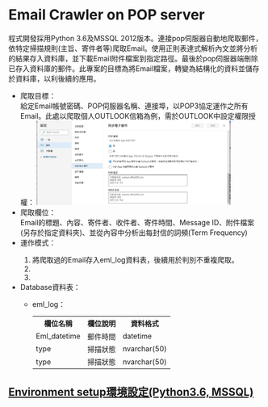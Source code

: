 # Email Crawler on POP server
程式開發採用Python 3.6及MSSQL 2012版本。連接pop伺服器自動地爬取郵件，依特定掃描規則(主旨、寄件者等)爬取Email。使用正則表達式解析內文並將分析的結果存入資料庫，並下載Email附件檔案到指定路徑。最後於pop伺服器端刪除已存入資料庫的郵件。此專案的目標為將Email檔案，轉變為結構化的資料並儲存於資料庫，以利後續的應用。
<ul>
  <li>爬取目標：</li>
  給定Email帳號密碼、POP伺服器名稱、連接埠，以POP3協定運作之所有Email。此處以爬取個人OUTLOOK信箱為例，需於OUTLOOK中設定權限授權：
  <img src="https://github.com/superRenh/Email-Crawler/blob/master/images/pop%E8%A8%AD%E5%AE%9A.JPG" width="80%" height="80%" style="float.center">
  <li>爬取欄位：</li>
  Email的標題、內容、寄件者、收件者、寄件時間、Message ID、附件檔案(另存於指定資料夾)、並從內容中分析出每封信的詞頻(Term Frequency)
  <li>運作模式：</li>
    <ol type="1">
      <li>將爬取過的Email存入eml_log資料表，後續用於判別不重複爬取。</li>
      <li></li>
      <li></li>
    </ol>
  <li>Database資料表：</li>
    <ul>
      <li>eml_log：</li>
  <table style="width:100%">
  <tr>
    <th>欄位名稱</th>
    <th>欄位說明</th> 
    <th>資料格式</th>
  </tr>
  <tr>
    <td>Eml_datetime</td>
    <td>郵件時間</td> 
    <td>datetime</td>
  </tr>
  <tr>
    <td>type</td>
    <td>掃描狀態</td> 
    <td>nvarchar(50)</td>
  </tr>
  <tr>
    <td>type</td>
    <td>掃描狀態</td> 
    <td>nvarchar(50)</td>
  </tr>
</table>
  </ul>
</ul>

## <ins>Environment setup環境設定(Python3.6, MSSQL)<ins>
